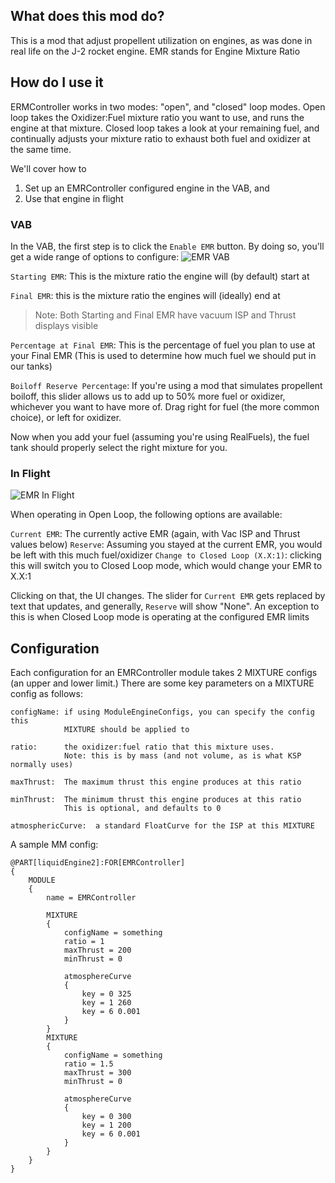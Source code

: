 What does this mod do?
----------------------------------
This is a mod that adjust propellent utilization on engines, as was done in real life on the 
J-2 rocket engine. EMR stands for Engine Mixture Ratio

## How do I use it
ERMController works in two modes: "open", and "closed" loop modes.  Open loop takes the
Oxidizer:Fuel mixture ratio you want to use, and runs the engine at that mixture.  Closed loop
takes a look at your remaining fuel, and continually adjusts your mixture ratio to exhaust
both fuel and oxidizer at the same time.

We'll cover how to

 1. Set up an EMRController configured engine in the VAB, and
 2. Use that engine in flight

### VAB
In the VAB, the first step is to click the `Enable EMR` button.  By doing so, you'll get a wide range 
of options to configure:
![EMR VAB](https://cdn.pbrd.co/images/aLvhhUTyE.png)

`Starting EMR`: This is the mixture ratio the engine will (by default) start at

`Final EMR`: this is the mixture ratio the engines will (ideally) end at

> Note: Both Starting and Final EMR have vacuum ISP and Thrust displays visible

`Percentage at Final EMR`: This is the percentage of fuel you plan to use at your Final EMR
(This is used to determine how much fuel we should put in our tanks)

`Boiloff Reserve Percentage`: If you're using a mod that simulates propellent boiloff, 
this slider allows us to add up to 50% more fuel or oxidizer, whichever you want to have more of.
Drag right for fuel (the more common choice), or left for oxidizer.

Now when you add your fuel (assuming you're using RealFuels), the fuel tank should properly select the
right mixture for you.

### In Flight
![EMR In Flight](https://cdn.pbrd.co/images/aM2yq3O7x.png)

When operating in Open Loop, the following options are available:

`Current EMR`: The currently active EMR (again, with Vac ISP and Thrust values below)
`Reserve`: Assuming you stayed at the current EMR, you would be left with this much fuel/oxidizer
`Change to Closed Loop (X.X:1)`: clicking this will switch you to Closed Loop mode,
which would change your EMR to X.X:1

Clicking on that, the UI changes.  The slider for `Current EMR` gets replaced by text that updates, 
and generally, `Reserve` will show "None".  An exception to this is when Closed Loop mode is 
operating at the configured EMR limits

## Configuration 
Each configuration for an EMRController module takes 2 MIXTURE configs
(an upper and lower limit.)  There are some key parameters on a MIXTURE 
config as follows:

    configName: if using ModuleEngineConfigs, you can specify the config this
                MIXTURE should be applied to

    ratio:      the oxidizer:fuel ratio that this mixture uses.  
                Note: this is by mass (and not volume, as is what KSP normally uses)

    maxThrust:  The maximum thrust this engine produces at this ratio

    minThrust:  The minimum thrust this engine produces at this ratio
                This is optional, and defaults to 0

    atmosphericCurve:  a standard FloatCurve for the ISP at this MIXTURE

A sample MM config:

    @PART[liquidEngine2]:FOR[EMRController]
    {
        MODULE
        {
            name = EMRController

            MIXTURE
            {
                configName = something
                ratio = 1
                maxThrust = 200
                minThrust = 0

                atmosphereCurve
                {
                    key = 0 325
                    key = 1 260
                    key = 6 0.001
                }
            }
            MIXTURE
            {
                configName = something
                ratio = 1.5
                maxThrust = 300
                minThrust = 0

                atmosphereCurve
                {
                    key = 0 300
                    key = 1 200
                    key = 6 0.001
                }
            }
        }
    }
